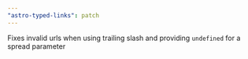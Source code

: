 ```yaml
---
"astro-typed-links": patch
---
```


Fixes invalid urls when using trailing slash and providing `undefined` for a spread parameter

